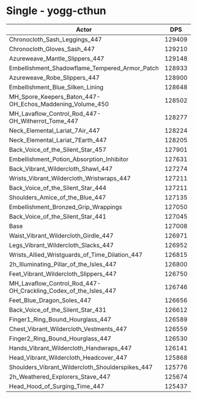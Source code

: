 # Single - yogg-cthun
| Actor | DPS | Increase |
|---|:---:|:---:|
|Chronocloth_Sash_Leggings_447|129409|1.89%|
|Chronocloth_Gloves_Sash_447|129210|1.73%|
|Azureweave_Mantle_Slippers_447|129148|1.69%|
|Embellishment_Shadowflame_Tempered_Armor_Patch|128933|1.52%|
|Azureweave_Robe_Slippers_447|128900|1.49%|
|Embellishment_Blue_Silken_Lining|128648|1.29%|
|MH_Spore_Keepers_Baton_447-OH_Echos_Maddening_Volume_450|128502|1.18%|
|MH_Lavaflow_Control_Rod_447-OH_Witherrot_Tome_447|128277|1.00%|
|Neck_Elemental_Lariat_7Air_447|128224|0.96%|
|Neck_Elemental_Lariat_7Earth_447|128205|0.94%|
|Back_Voice_of_the_Silent_Star_457|127901|0.70%|
|Embellishment_Potion_Absorption_Inhibitor|127631|0.49%|
|Back_Vibrant_Wildercloth_Shawl_447|127274|0.21%|
|Wrists_Vibrant_Wildercloth_Wristwraps_447|127211|0.16%|
|Back_Voice_of_the_Silent_Star_444|127211|0.16%|
|Shoulders_Amice_of_the_Blue_447|127135|0.10%|
|Embellishment_Bronzed_Grip_Wrappings|127050|0.03%|
|Back_Voice_of_the_Silent_Star_441|127045|0.03%|
|Base|127008|0.00%|
|Waist_Vibrant_Wildercloth_Girdle_447|126971|-0.03%|
|Legs_Vibrant_Wildercloth_Slacks_447|126952|-0.04%|
|Wrists_Allied_Wristguards_of_Time_Dilation_447|126815|-0.15%|
|2h_Illuminating_Pillar_of_the_Isles_447|126800|-0.16%|
|Feet_Vibrant_Wildercloth_Slippers_447|126750|-0.20%|
|MH_Lavaflow_Control_Rod_447-OH_Crackling_Codex_of_the_Isles_447|126746|-0.21%|
|Feet_Blue_Dragon_Soles_447|126656|-0.28%|
|Back_Voice_of_the_Silent_Star_431|126612|-0.31%|
|Finger1_Ring_Bound_Hourglass_447|126589|-0.33%|
|Chest_Vibrant_Wildercloth_Vestments_447|126559|-0.35%|
|Finger2_Ring_Bound_Hourglass_447|126530|-0.38%|
|Hands_Vibrant_Wildercloth_Handwraps_447|126141|-0.68%|
|Head_Vibrant_Wildercloth_Headcover_447|125868|-0.90%|
|Shoulders_Vibrant_Wildercloth_Shoulderspikes_447|125776|-0.97%|
|2h_Weathered_Explorers_Stave_447|125674|-1.05%|
|Head_Hood_of_Surging_Time_447|125437|-1.24%|
